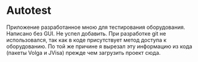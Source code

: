 # Autotest
Приложение разработанное мною для тестирования оборудования.
Написано без GUI. Не успел добавить.
При разработке git не использовался, так как в коде присутствует метод доступа к оборудованию.
По той же причине я вырезал эту информацию из кода (пакеты Volga и JVisa) прежде чем загрузить проект сюда.
